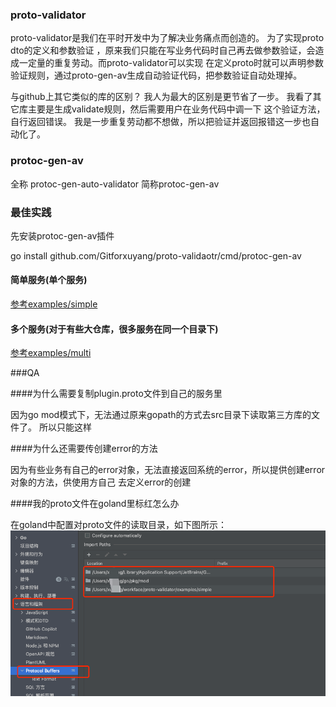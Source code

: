 ### proto-validator
proto-validator是我们在平时开发中为了解决业务痛点而创造的。  为了实现proto dto的定义和参数验证
，原来我们只能在写业务代码时自己再去做参数验证，会造成一定量的重复劳动。而proto-validator可以实现
在定义proto时就可以声明参数验证规则，通过proto-gen-av生成自动验证代码，把参数验证自动处理掉。

与github上其它类似的库的区别？
我人为最大的区别是更节省了一步。 我看了其它库主要是生成validate规则，然后需要用户在业务代码中调一下
这个验证方法，自行返回错误。 我是一步重复劳动都不想做，所以把验证并返回报错这一步也自动化了。


### protoc-gen-av  
全称 protoc-gen-auto-validator 简称protoc-gen-av

### 最佳实践
先安装protoc-gen-av插件

go install github.com/Gitforxuyang/proto-validaotr/cmd/protoc-gen-av


#### 简单服务(单个服务)
[参考examples/simple](examples/simple)

#### 多个服务(对于有些大仓库，很多服务在同一个目录下)
[参考examples/multi](examples/multi)


###QA

####为什么需要复制plugin.proto文件到自己的服务里

因为go mod模式下，无法通过原来gopath的方式去src目录下读取第三方库的文件了。 所以只能这样

####为什么还需要传创建error的方法

因为有些业务有自己的error对象，无法直接返回系统的error，所以提供创建error对象的方法，供使用方自己
去定义error的创建

####我的proto文件在goland里标红怎么办

在goland中配置对proto文件的读取目录，如下图所示：
![img.png](img.png)